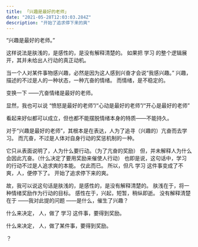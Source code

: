 ```yaml
---
title: 「兴趣是最好的老师」
date: "2021-05-28T12:03:03.284Z"
description: "开始了追求停下来的爽"
---
```


“兴趣是最好的老师。”

这样说法是肤浅的，是感性的，是没有解释清楚的。
如果把 学习 的整个逻辑展开，其并未给出人行动的真正动机。

当一个人对某件事物感兴趣，必然是因为这人感到兴奋才会说“我感兴趣。”
兴趣，描述的不过是人的一种状态，一种亢奋的情绪。
而情绪，是不稳定的。

变换一下
——亢奋情绪是最好的老师。

显然，我也可以说
“愤怒是最好的老师”/“心动是最好的老师”/“开心是最好的老师”

看起来好似都可以成立，但也都不能摆脱情绪本身的特质——不能持久。

对于“兴趣是最好的老师”，其根本是在表达，人为了追寻（兴趣的）亢奋而去学习。
而亢奋，不过是人体对自身行动的奖惩机制的一种。

它只从表面说明了，人为什么要行动。（为了亢奋的奖励）
但，并未解释人为什么会因此亢奋。（什么决定了要用奖励来催使人行动）
也即是说，这句话中，学习 的行动不过是人追求爽的本能。
仅此而已。
所以，但凡 学习 这件事变成了不爽，人，便停下了。
开始了追求停下来的爽。

故，我可以说这句话是肤浅的，是感性的，是没有解释清楚的。
肤浅在于，将一种情绪奖励作为行动的目标。
感性在于，兴起，短暂，稍纵即逝。
没有解释清楚在于
——我对此提的问题
——是什么，催生了兴趣？

什么来决定，
人，做了 学习 这件事，要得到奖励。

什么来决定，
人，做了某件事，要得到奖励。

？

